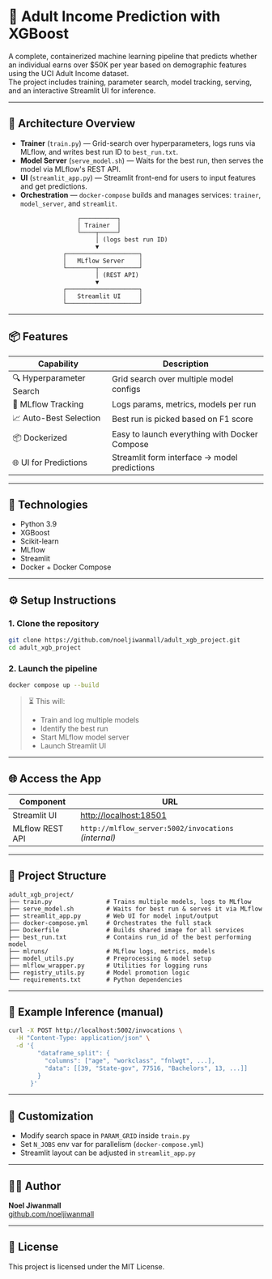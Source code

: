 # 🧠 Adult Income Prediction with XGBoost

A complete, containerized machine learning pipeline that predicts whether an individual earns over $50K per year based on demographic features using the UCI Adult Income dataset.  
The project includes training, parameter search, model tracking, serving, and an interactive Streamlit UI for inference.

---

## 🚀 Architecture Overview

- **Trainer** (`train.py`) — Grid-search over hyperparameters, logs runs via MLflow, and writes best run ID to `best_run.txt`.
- **Model Server** (`serve_model.sh`) — Waits for the best run, then serves the model via MLflow's REST API.
- **UI** (`streamlit_app.py`) — Streamlit front-end for users to input features and get predictions.
- **Orchestration** — `docker-compose` builds and manages services: `trainer`, `model_server`, and `streamlit`.

```
                   ┌──────────┐
                   │ Trainer  │
                   └────┬─────┘
                        │ (logs best run ID)
                        ▼
               ┌────────────────────┐
               │   MLflow Server    │
               └────────┬───────────┘
                        │ (REST API)
                        ▼
               ┌────────────────────┐
               │   Streamlit UI     │
               └────────────────────┘
```

---

## 📦 Features

| Capability               | Description                                         |
|--------------------------|-----------------------------------------------------|
| 🔍 Hyperparameter Search | Grid search over multiple model configs            |
| 🧪 MLflow Tracking        | Logs params, metrics, models per run               |
| 📈 Auto-Best Selection    | Best run is picked based on F1 score               |
| 📦 Dockerized             | Easy to launch everything with Docker Compose      |
| 🌐 UI for Predictions     | Streamlit form interface → model predictions       |

---

## 🧰 Technologies

- Python 3.9
- XGBoost
- Scikit-learn
- MLflow
- Streamlit
- Docker + Docker Compose

---

## ⚙️ Setup Instructions

### 1. Clone the repository

```bash
git clone https://github.com/noeljiwanmall/adult_xgb_project.git
cd adult_xgb_project
```

### 2. Launch the pipeline

```bash
docker compose up --build
```

> ⏳ This will:
> - Train and log multiple models
> - Identify the best run
> - Start MLflow model server
> - Launch Streamlit UI

---

## 🌐 Access the App

| Component        | URL                            |
|------------------|---------------------------------|
| Streamlit UI     | [http://localhost:18501](http://localhost:18501) |
| MLflow REST API  | `http://mlflow_server:5002/invocations` *(internal)* |

---

## 📁 Project Structure

```
adult_xgb_project/
├── train.py               # Trains multiple models, logs to MLflow
├── serve_model.sh         # Waits for best run & serves it via MLflow
├── streamlit_app.py       # Web UI for model input/output
├── docker-compose.yml     # Orchestrates the full stack
├── Dockerfile             # Builds shared image for all services
├── best_run.txt           # Contains run_id of the best performing model
├── mlruns/                # MLflow logs, metrics, models
├── model_utils.py         # Preprocessing & model setup
├── mlflow_wrapper.py      # Utilities for logging runs
├── registry_utils.py      # Model promotion logic
└── requirements.txt       # Python dependencies
```

---

## 🧪 Example Inference (manual)

```bash
curl -X POST http://localhost:5002/invocations \
  -H "Content-Type: application/json" \
  -d '{
        "dataframe_split": {
          "columns": ["age", "workclass", "fnlwgt", ...],
          "data": [[39, "State-gov", 77516, "Bachelors", 13, ...]]
        }
      }'
```

---

## 🔄 Customization

- Modify search space in `PARAM_GRID` inside `train.py`
- Set `N_JOBS` env var for parallelism (`docker-compose.yml`)
- Streamlit layout can be adjusted in `streamlit_app.py`

---

## 👨‍💻 Author

**Noel Jiwanmall**  
[github.com/noeljiwanmall](https://github.com/noeljiwanmall)

---

## 📜 License

This project is licensed under the MIT License.
